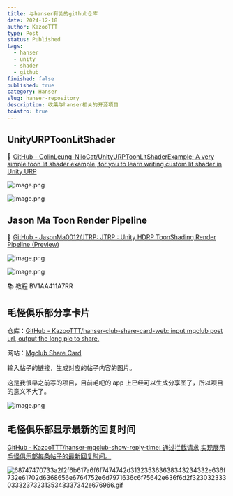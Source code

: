 ```yaml
---
title: 与hanser有关的github仓库
date: 2024-12-18
author: KazooTTT
type: Post
status: Published
tags:
  - hanser
  - unity
  - shader
  - github
finished: false
published: true
category: Hanser
slug: hanser-repository
description: 收集与hanser相关的开源项目
toAstro: true
---
```


## UnityURPToonLitShader

🔗 [GitHub - ColinLeung-NiloCat/UnityURPToonLitShaderExample: A very simple toon lit shader example, for you to learn writing custom lit shader in Unity URP](https://github.com/ColinLeung-NiloCat/UnityURPToonLitShaderExample)

  ![image.png](https://pictures.kazoottt.top/2024/12/20241218-5fb6f76d90389b1cd817ec84f39cb7ce.png)

![image.png](https://pictures.kazoottt.top/2024/12/20241218-3cbad51ac0ff6851f8a15063ce72722d.png)

## Jason Ma Toon Render Pipeline

🔗 [GitHub - JasonMa0012/JTRP: JTRP : Unity HDRP ToonShading Render Pipeline (Preview)](https://github.com/JasonMa0012/JTRP)

![image.png](https://pictures.kazoottt.top/2024/12/20241218-f9724a9eeca411d57a48d305c42d84f6.png)

![image.png](https://pictures.kazoottt.top/2024/12/20241218-2390f27d1d6a71ba4a903588d4d64993.png)

📚 教程 BV1AA411A7RR  

## 毛怪俱乐部分享卡片

仓库：[GitHub - KazooTTT/hanser-club-share-card-web: input mgclub post url, output the long pic to share.](https://github.com/KazooTTT/hanser-club-share-card-web)

网站：[Mgclub Share Card](https://share255.kazoottt.top/)

输入帖子的链接，生成对应的帖子内容的图片。

这是我很早之前写的项目，目前毛吧的 app 上已经可以生成分享图了，所以项目的意义不大了。

![image.png](https://pictures.kazoottt.top/2024/12/20241218-6d98c83fd2eb219534c6c17fbfed4c6d.png)

## 毛怪俱乐部显示最新的回复时间

[GitHub - KazooTTT/hanser-mgclub-show-reply-time: 通过拦截请求,实现展示毛怪俱乐部每条帖子的最新回复时间。](https://github.com/KazooTTT/hanser-mgclub-show-reply-time)

![68747470733a2f2f6b617a6f6f7474742d313235363638343234332e636f732e61702d6368656e6764752e6d7971636c6f75642e636f6d2f3230323330333237323135343337342e676966.gif](https://pictures.kazoottt.top/2024/12/20241218-1663a4738551119765e6e38f3d978306.gif)
